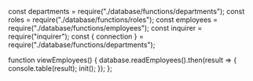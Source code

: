 const departments = require("./database/functions/departments");
const roles = require("./database/functions/roles");
const employees = require("./database/functions/employees");
const inquirer = require("inquirer");
const { connection } = require("./database/functions/departments");

function viewEmployees() {
  database.readEmployees().then(result => {
    console.table(result);
    init();
  });
};